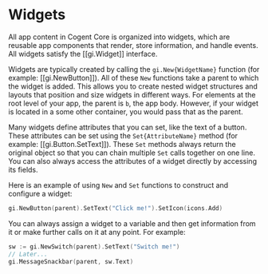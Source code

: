 # Widgets

All app content in Cogent Core is organized into widgets, which are reusable app components that render, store information, and handle events. All widgets satisfy the [[gi.Widget]] interface.

Widgets are typically created by calling the `gi.New{WidgetName}` function (for example: [[gi.NewButton]]). All of these `New` functions take a parent to which the widget is added. This allows you to create nested widget structures and layouts that position and size widgets in different ways. For elements at the root level of your app, the parent is `b`, the app body. However, if your widget is located in a some other container, you would pass that as the parent.

Many widgets define attributes that you can set, like the text of a button. These attributes can be set using the `Set{AttributeName}` method (for example: [[gi.Button.SetText]]). These `Set` methods always return the original object so that you can chain multiple `Set` calls together on one line. You can also always access the attributes of a widget directly by accessing its fields.

Here is an example of using `New` and `Set` functions to construct and configure a widget:

```Go
gi.NewButton(parent).SetText("Click me!").SetIcon(icons.Add)
```

You can always assign a widget to a variable and then get information from it or make further calls on it at any point. For example:

```Go
sw := gi.NewSwitch(parent).SetText("Switch me!")
// Later...
gi.MessageSnackbar(parent, sw.Text)
```